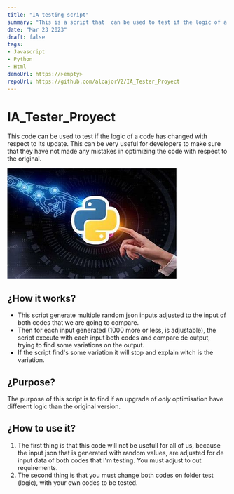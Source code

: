 ```yaml
---
title: "IA testing script"
summary: "This is a script that  can be used to test if the logic of a code has changed with respect to its update. This can be very useful for developers to make sure that they have not made any mistakes in optimizing the code with respect to the original."
date: "Mar 23 2023"
draft: false
tags:
- Javascript
- Python
- Html
demoUrl: https://>empty>
repoUrl: https://github.com/alcajorV2/IA_Tester_Proyect
---
```


# IA_Tester_Proyect

This code can be used to test if the logic of a code has changed with respect to its update. This can be very useful for developers to make sure that they have not made any mistakes in optimizing the code with respect to the original.

![Image representative, IA and Python.](../../../../public/1.jpeg)

## ¿How it works?
- This script generate multiple random json inputs adjusted to the input of both codes that we are going to compare.
- Then for each input generated (1000 more or less, is adjustable), the script execute with each input both codes and compare de output, trying to find some variations on the output.
- If the script find's some variation it will stop and explain witch is the variation.   

## ¿Purpose?
The purpose of this script is to find if an upgrade of *only* optimisation have different logic than the original version.

## ¿How to use it?
1. The first thing is that this code will not be usefull for all of us, because the input json that is generated with random values, are adjusted for de input data of both codes that I'm testing. You must adjust to out requirements.
2. The second thing is that you must change both codes on folder test (logic), with your own codes to be tested.
